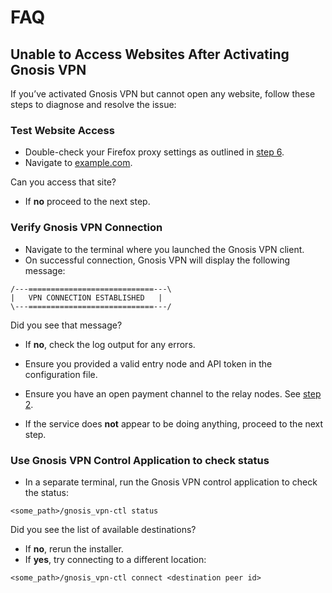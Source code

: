 # FAQ

## Unable to Access Websites After Activating Gnosis VPN

If you’ve activated Gnosis VPN but cannot open any website, follow these steps
to diagnose and resolve the issue:

### Test Website Access

- Double-check your Firefox proxy settings as outlined in
  [step 6](./ONBOARDING.md#6-use-gnosisvpn-connection-to-browse-the-internet).
- Navigate to [example.com](https://example.com/).

Can you access that site?

- If **no** proceed to the next step.

### Verify Gnosis VPN Connection

- Navigate to the terminal where you launched the Gnosis VPN client.
- On successful connection, Gnosis VPN will display the following message:

```
/---============================---\
|   VPN CONNECTION ESTABLISHED   |
\---============================---/
```

Did you see that message?

- If **no**, check the log output for any errors.
- Ensure you provided a valid entry node and API token in the configuration
  file.
- Ensure you have an open payment channel to the relay nodes. See
  [step 2](./ONBOARDING.md#2-enable-gnosisvpn-to-establish-connections-to-the-exit-nodes-from-your-hoprd-node).

- If the service does **not** appear to be doing anything, proceed to the next
  step.

### Use Gnosis VPN Control Application to check status

- In a separate terminal, run the Gnosis VPN control application to check the
  status:

`<some_path>/gnosis_vpn-ctl status`

Did you see the list of available destinations?

- If **no**, rerun the installer.
- If **yes**, try connecting to a different location:

`<some_path>/gnosis_vpn-ctl connect <destination peer id>`
